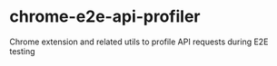 # chrome-e2e-api-profiler
Chrome extension and related utils to profile API requests during E2E testing

